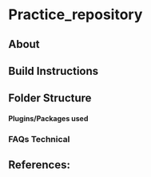 # Practice_repository

## About 

## Build Instructions

## Folder Structure

#### Plugins/Packages used

### FAQs Technical
## References: 
